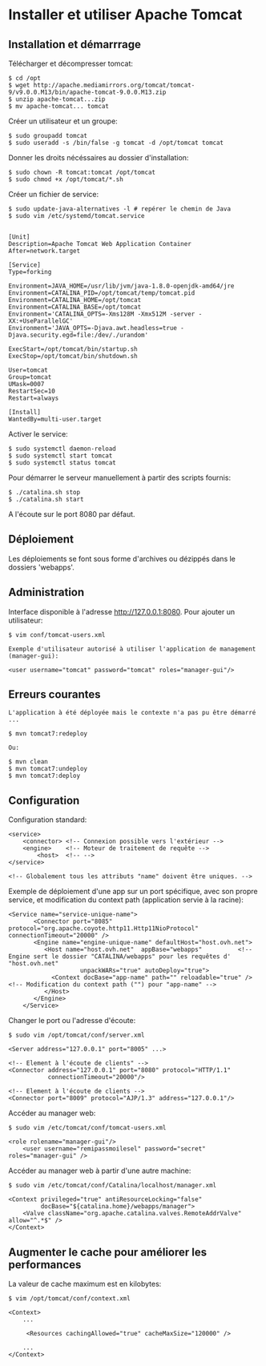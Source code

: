 # Installer et utiliser Apache Tomcat

## Installation et démarrrage

Télécharger et décompresser tomcat:

	$ cd /opt
	$ wget http://apache.mediamirrors.org/tomcat/tomcat-9/v9.0.0.M13/bin/apache-tomcat-9.0.0.M13.zip  
	$ unzip apache-tomcat...zip
	$ mv apache-tomcat... tomcat

Créer un utilisateur et un groupe:

	$ sudo groupadd tomcat
	$ sudo useradd -s /bin/false -g tomcat -d /opt/tomcat tomcat

Donner les droits nécéssaires au dossier d'installation:

	$ sudo chown -R tomcat:tomcat /opt/tomcat
	$ sudo chmod +x /opt/tomcat/*.sh

Créer un fichier de service:

	$ sudo update-java-alternatives -l # repérer le chemin de Java
	$ sudo vim /etc/systemd/tomcat.service


	[Unit]
	Description=Apache Tomcat Web Application Container
	After=network.target

	[Service]
	Type=forking

	Environment=JAVA_HOME=/usr/lib/jvm/java-1.8.0-openjdk-amd64/jre
	Environment=CATALINA_PID=/opt/tomcat/temp/tomcat.pid
	Environment=CATALINA_HOME=/opt/tomcat
	Environment=CATALINA_BASE=/opt/tomcat
	Environment='CATALINA_OPTS=-Xms128M -Xmx512M -server -XX:+UseParallelGC'
	Environment='JAVA_OPTS=-Djava.awt.headless=true -Djava.security.egd=file:/dev/./urandom'

	ExecStart=/opt/tomcat/bin/startup.sh
	ExecStop=/opt/tomcat/bin/shutdown.sh

	User=tomcat
	Group=tomcat
	UMask=0007
	RestartSec=10
	Restart=always

	[Install]
	WantedBy=multi-user.target


Activer le service:

	$ sudo systemctl daemon-reload
	$ sudo systemctl start tomcat
	$ sudo systemctl status tomcat

Pour démarrer le serveur manuellement à partir des scripts fournis:

	$ ./catalina.sh stop
	$ ./catalina.sh start

A l'écoute sur le port 8080 par défaut.

## Déploiement

Les déploiements se font sous forme d'archives ou dézippés dans le dossiers 'webapps'.

## Administration

Interface disponible à l'adresse http://127.0.0.1:8080.
Pour ajouter un utilisateur:

	$ vim conf/tomcat-users.xml

	Exemple d'utilisateur autorisé à utiliser l'application de management (manager-gui):
	
	<user username="tomcat" password="tomcat" roles="manager-gui"/>

## Erreurs courantes

	L'application à été déployée mais le contexte n'a pas pu être démarré ...

	$ mvn tomcat7:redeploy

	Ou:

	$ mvn clean
	$ mvn tomcat7:undeploy
	$ mvn tomcat7:deploy

## Configuration

Configuration standard:

	<service>
		<connector>	<!-- Connexion possible vers l'extérieur -->
		<engine>	<!-- Moteur de traitement de requête -->
			<host>	<!-- -->
	</service>

	<!-- Globalement tous les attributs "name" doivent être uniques. -->

Exemple de déploiement d'une app sur un port spécifique, avec son propre service, et modification du 
context path (application servie à la racine):

	<Service name="service-unique-name">
           <Connector port="8085" protocol="org.apache.coyote.http11.Http11NioProtocol" connectionTimeout="20000" />
           <Engine name="engine-unique-name" defaultHost="host.ovh.net">
              <Host name="host.ovh.net"  appBase="webapps"			<!-- Engine sert le dossier "CATALINA/webapps" pour les requêtes d' "host.ovh.net"
                        unpackWARs="true" autoDeploy="true">
                <Context docBase="app-name" path="" reloadable="true" /> 	<!-- Modification du context path ("") pour "app-name" -->
              </Host>
           </Engine>
        </Service>


Changer le port ou l'adresse d'écoute:

	$ sudo vim /opt/tomcat/conf/server.xml
	
	<Server address="127.0.0.1" port="8005" ...>

	<!-- Element à l'écoute de clients" -->
	<Connector address="127.0.0.1" port="8080" protocol="HTTP/1.1"
               connectionTimeout="20000"/>

	<!-- Element à l'écoute de clients --> 
	<Connector port="8009" protocol="AJP/1.3" address="127.0.0.1"/>

Accéder au manager web:

	$ sudo vim /etc/tomcat/conf/tomcat-users.xml

	<role rolename="manager-gui"/>
		<user username="remipassmoilesel" password="secret" roles="manager-gui" />


Accéder au manager web à partir d'une autre machine:

	$ sudo vim /etc/tomcat/conf/Catalina/localhost/manager.xml
	
	<Context privileged="true" antiResourceLocking="false" 
	         docBase="${catalina.home}/webapps/manager">
	    <Valve className="org.apache.catalina.valves.RemoteAddrValve" allow="^.*$" />
	</Context>

## Augmenter le cache pour améliorer les performances

La valeur de cache maximum est en kilobytes:

	$ vim /opt/tomcat/conf/context.xml
	
	<Context>
		...
		 
		 <Resources cachingAllowed="true" cacheMaxSize="120000" />

		...
	</Context>

	


